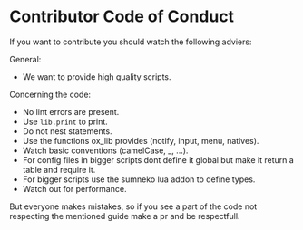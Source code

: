 # Contributor Code of Conduct

If you want to contribute you should watch the following adviers:

General:
- We want to provide high quality scripts.

Concerning the code:
- No lint errors are present.
- Use `lib.print` to print.
- Do not nest statements.
- Use the functions ox_lib provides (notify, input, menu, natives).
- Watch basic conventions (camelCase, _, ...).
- For config files in bigger scripts dont define it global but make it return a table and require it.
- For bigger scripts use the sumneko lua addon to define types.
- Watch out for performance.

But everyone makes mistakes, so if you see a part of the code not respecting the mentioned guide make a pr and be respectfull.
